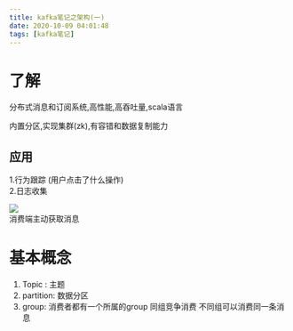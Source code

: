 ```yaml
---
title: kafka笔记之架构(一)
date: 2020-10-09 04:01:48
tags: [kafka笔记]
---
```


# 了解
分布式消息和订阅系统,高性能,高吞吐量,scala语言

内置分区,实现集群(zk),有容错和数据复制能力

## 应用
1.行为跟踪  (用户点击了什么操作)  
2.日志收集
<!--more-->
![](/img/2020-09-26/10.png)  
消费端主动获取消息

# 基本概念
1. Topic : 主题
2. partition: 数据分区
3. group: 消费者都有一个所属的group 同组竞争消费 不同组可以消费同一条消息